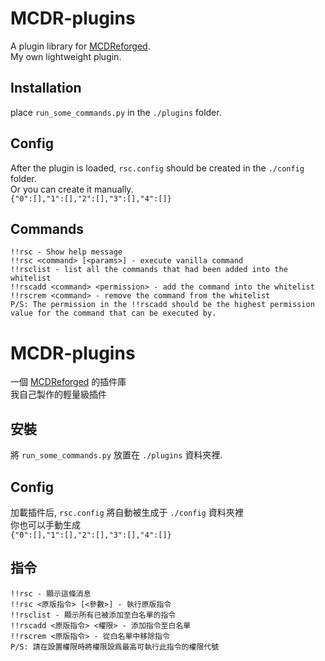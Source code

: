 # MCDR-plugins
A plugin library for [MCDReforged](https://github.com/Fallen-Breath/MCDReforged).  
My own lightweight plugin.  
## Installation
place ``run_some_commands.py`` in the ``./plugins`` folder.  
## Config
After the plugin is loaded, ``rsc.config`` should be created in the ``./config`` folder.  
Or you can create it manually.  
``
{"0":[],"1":[],"2":[],"3":[],"4":[]}
``

## Commands
```
!!rsc - Show help message
!!rsc <command> [<params>] - execute vanilla command  
!!rsclist - list all the commands that had been added into the whitelist  
!!rscadd <command> <permission> - add the command into the whitelist  
!!rscrem <command> - remove the command from the whitelist  
P/S: The permission in the !!rscadd should be the highest permission value for the command that can be executed by.  
```
# MCDR-plugins
一個 [MCDReforged](https://github.com/Fallen-Breath/MCDReforged) 的插件庫  
我自己製作的輕量級插件  
## 安裝
將 ``run_some_commands.py`` 放置在 ``./plugins`` 資料夾裡.  
## Config
加載插件后, ``rsc.config`` 將自動被生成于 ``./config`` 資料夾裡  
你也可以手動生成   
``
{"0":[],"1":[],"2":[],"3":[],"4":[]}
``

## 指令
```
!!rsc - 顯示這條消息  
!!rsc <原版指令> [<參數>] - 執行原版指令  
!!rsclist - 顯示所有已被添加至白名單的指令  
!!rscadd <原版指令> <權限> - 添加指令至白名單  
!!rscrem <原版指令> - 從白名單中移除指令  
P/S: 請在設置權限時將權限設爲最高可執行此指令的權限代號  
```
